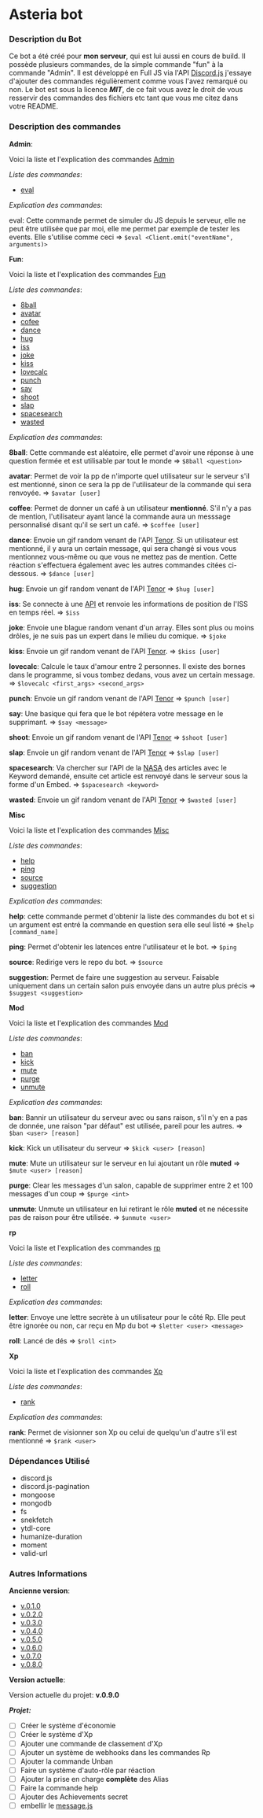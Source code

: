 # Asteria bot
### Description du Bot

Ce bot a été créé pour **mon serveur**, qui est lui aussi en cours de build. Il possède plusieurs commandes, de la simple commande "fun" à la commande "Admin". Il est développé en Full JS via l'API [Discord.js](https://discord.js.org/#/) j'essaye d'ajouter des commandes régulièrement comme vous l'avez remarqué ou non. Le bot est sous la licence ***MIT***, de ce fait vous avez le droit de vous resservir des commandes des fichiers etc tant que vous me citez dans votre README.

### Description des commandes

**Admin**:

Voici la liste et l'explication des commandes [Admin](https://github.com/Merytek/Asteria_bot/tree/main/command/Admin)

_Liste des commandes_:

- [eval](https://github.com/Merytek/Asteria_bot/blob/main/command/Admin/eval.js)

_Explication des commandes_:

eval: Cette commande permet de simuler du JS depuis le serveur, elle ne peut être utilisée que par moi, elle me permet par exemple de tester les events. Elle s'utilise comme ceci => `$eval <Client.emit("eventName", arguments)>`

**Fun**:

Voici la liste et l'explication des commandes [Fun](https://github.com/Merytek/Asteria_bot/tree/main/command/Fun)

_Liste des commandes_:

- [8ball](https://github.com/Merytek/Asteria_bot/tree/main/command/Fun/8ball.js)
- [avatar](https://github.com/Merytek/Asteria_bot/tree/main/command/Fun/avatar.js)
- [cofee](https://github.com/Merytek/Asteria_bot/tree/main/command/Fun/cofee.js)
- [dance](https://github.com/Merytek/Asteria_bot/tree/main/command/Fun/dance.js)
- [hug](https://github.com/Merytek/Asteria_bot/tree/main/command/Fun/hug.js)
- [iss](https://github.com/Merytek/Asteria_bot/tree/main/command/Fun/iss.js)
- [joke](https://github.com/Merytek/Asteria_bot/tree/main/command/Fun/joke.js)
- [kiss](https://github.com/Merytek/Asteria_bot/tree/main/command/Fun/kiss.js)
- [lovecalc](https://github.com/Merytek/Asteria_bot/tree/main/command/Fun/lovecalc.js)
- [punch](https://github.com/Merytek/Asteria_bot/tree/main/command/Fun/punch.js)
- [say](https://github.com/Merytek/Asteria_bot/tree/main/command/Fun/say.js)
- [shoot](https://github.com/Merytek/Asteria_bot/tree/main/command/Fun/shoot.js)
- [slap](https://github.com/Merytek/Asteria_bot/tree/main/command/Fun/slap.js)
- [spacesearch](https://github.com/Merytek/Asteria_bot/tree/main/command/Fun/spacesearch.js)
- [wasted](https://github.com/Merytek/Asteria_bot/tree/main/command/Fun/wasted.js)

_Explication des commandes_:

**8ball**: Cette commande est aléatoire, elle permet d'avoir une réponse à une question fermée et est utilisable par tout le monde => `$8ball <question>`

**avatar**: Permet de voir la pp de n'importe quel utilisateur sur le serveur s'il est mentionné, sinon ce sera la pp de l'utilisateur de la commande qui sera renvoyée. => `$avatar [user]`

**coffee**: Permet de donner un café à un utilisateur **mentionné**. S'il n'y a pas de mention, l'utilisateur ayant lancé la commande aura un messsage personnalisé disant qu'il se sert un café. => `$coffee [user]`

**dance**: Envoie un gif random venant de l'API [Tenor](https://tenor.com/gifapi/documentation#quickstart-setup). Si un utilisateur est mentionné, il y aura un certain message, qui sera changé si vous vous mentionnez vous-même ou que vous ne mettez pas de mention. Cette réaction s'effectuera également avec les autres commandes citées ci-dessous. => `$dance [user]`

**hug**: Envoie un gif random venant de l'API [Tenor](https://tenor.com/gifapi/documentation#quickstart-setup) => `$hug [user]`

**iss**: Se connecte à une [API](https://wheretheiss.at/w/developer) et renvoie les informations de position de l'ISS en temps réel. => `$iss`

**joke**: Envoie une blague random venant d'un array. Elles sont plus ou moins drôles, je ne suis pas un expert dans le milieu du comique. => `$joke`

**kiss**: Envoie un gif random venant de l'API [Tenor](https://tenor.com/gifapi/documentation#quickstart-setup). => `$kiss [user]`

**lovecalc**: Calcule le taux d'amour entre 2 personnes. Il existe des bornes dans le programme, si vous tombez dedans, vous avez un certain message. => `$lovecalc <first_args> <second_args>`

**punch**: Envoie un gif random venant de l'API [Tenor](https://tenor.com/gifapi/documentation#quickstart-setup) => `$punch [user]`

**say**: Une basique qui fera que le bot répétera votre message en le supprimant. => `$say <message>`

**shoot**: Envoie un gif random venant de l'API [Tenor](https://tenor.com/gifapi/documentation#quickstart-setup) => `$shoot [user]`

**slap**: Envoie un gif random venant de l'API [Tenor](https://tenor.com/gifapi/documentation#quickstart-setup) => `$slap [user]`

**spacesearch**: Va chercher sur l'API de la [NASA](https://api.nasa.gov/) des articles avec le Keyword demandé, ensuite cet article est renvoyé dans le serveur sous la forme d'un Embed. => `$spacesearch <keyword>`

**wasted**: Envoie un gif random venant de l'API [Tenor](https://tenor.com/gifapi/documentation#quickstart-setup) => `$wasted [user]`

**Misc**

Voici la liste et l'explication des commandes [Misc](https://github.com/Merytek/Asteria_bot/tree/main/command/Misc)

_Liste des commandes_:

- [help](https://github.com/Merytek/Asteria_bot/tree/main/command/Misc/help.js)
- [ping](https://github.com/Merytek/Asteria_bot/tree/main/command/Misc/ping.js)
- [source](https://github.com/Merytek/Asteria_bot/tree/main/command/Misc/source.js)
- [suggestion](https://github.com/Merytek/Asteria_bot/tree/main/command/Misc/suggestion.js)

_Explication des commandes_:

**help**: cette commande permet d'obtenir la liste des commandes du bot et si un argument est entré la commande en question sera elle seul listé => `$help [command_name]`

**ping**: Permet d'obtenir les latences entre l'utilisateur et le bot. => `$ping`

**source**: Redirige vers le repo du bot.  => `$source`

**suggestion**: Permet de faire une suggestion au serveur. Faisable uniquement dans un certain salon puis envoyée dans un autre plus précis => `$suggest <suggestion>`

**Mod**

Voici la liste et l'explication des commandes [Mod](https://github.com/Merytek/Asteria_bot/tree/main/command/Mod)

_Liste des commandes_:

- [ban](https://github.com/Merytek/Asteria_bot/tree/main/command/Mod/ban.js)
- [kick](https://github.com/Merytek/Asteria_bot/tree/main/command/Mod/kick.js)
- [mute](https://github.com/Merytek/Asteria_bot/tree/main/command/Mod/mute.js)
- [purge](https://github.com/Merytek/Asteria_bot/tree/main/command/Mod/purge.js)
- [unmute](https://github.com/Merytek/Asteria_bot/tree/main/command/Mod/unmute.js)

_Explication des commandes_:

**ban**: Bannir un utilisateur du serveur avec ou sans raison, s'il n'y en a pas de donnée, une raison "par défaut" est utilisée, pareil pour les autres. => `$ban <user> [reason]`

**kick**: Kick un utilisateur du serveur => `$kick <user> [reason]`

**mute**: Mute un utilisateur sur le serveur en lui ajoutant un rôle **muted** => `$mute <user> [reason]`

**purge**: Clear les messages d'un salon, capable de supprimer entre 2 et 100 messages d'un coup => `$purge <int>`

**unmute**: Unmute un utilisateur en lui retirant le rôle **muted** et ne nécessite pas de raison pour être utilisée. => `$unmute <user>`

**rp**

Voici la liste et l'explication des commandes [rp](https://github.com/Merytek/Asteria_bot/tree/main/command/rp.js)

_Liste des commandes_:

- [letter](https://github.com/Merytek/Asteria_bot/tree/main/command/rp/letter.js)
- [roll](https://github.com/Merytek/Asteria_bot/tree/main/command/rp/roll.js)

_Explication des commandes_:

**letter**: Envoye une lettre secrète à un utilisateur pour le côté Rp. Elle peut être ignorée ou non, car reçu en Mp du bot => `$letter <user> <message>`

**roll**: Lancé de dés => `$roll <int>`

**Xp**

Voici la liste et l'explication des commandes [Xp](https://github.com/Merytek/Asteria_bot/tree/main/command/Xp)

_Liste des commandes_:

- [rank](https://github.com/Merytek/Asteria_bot/tree/main/command/Xp/rank.js)

_Explication des commandes_:

**rank**: Permet de visionner son Xp ou celui de quelqu'un d'autre s'il est mentionné => `$rank <user>`

### Dépendances Utilisé

- discord.js
- discord.js-pagination
- mongoose
- mongodb
- fs
- snekfetch 
- ytdl-core 
- humanize-duration
- moment
- valid-url

### Autres Informations 

**Ancienne version**:

- [v.0.1.0](https://github.com/Merytek/Asteria_bot/releases/tag/v.0.1.0)
- [v.0.2.0](https://github.com/Merytek/Asteria_bot/releases/tag/v0.2.0)
- [v.0.3.0](https://github.com/Merytek/Asteria_bot/releases/tag/v0.3.0)
- [v.0.4.0](https://github.com/Merytek/Asteria_bot/releases/tag/v0.4.0)
- [v.0.5.0](https://github.com/Merytek/Asteria_bot/releases/tag/v0.5.0)
- [v.0.6.0](https://github.com/Merytek/Asteria_bot/releases/tag/v0.6.0)
- [v.0.7.0](https://github.com/Merytek/Asteria_bot/releases/tag/v0.7.0)
- [v.0.8.0](https://github.com/Merytek/Asteria_bot/releases/tag/v0.8.0)

**Version actuelle**:

Version actuelle du projet: **v.0.9.0**

***Projet:***

- [ ] Créer le système d'économie
- [ ] Créer le système d'Xp
- [ ] Ajouter une commande de classement d'Xp
- [ ] Ajouter un système de webhooks dans les commandes Rp
- [ ] Ajouter la commande Unban
- [ ] Faire un système d'auto-rôle par réaction
- [ ] Ajouter la prise en charge **complète** des Alias
- [ ] Faire la commande help
- [ ] Ajouter des Achievements secret
- [ ] embellir le [message.js](https://github.com/Merytek/Asteria_bot/main/tree/event/client/message.js)